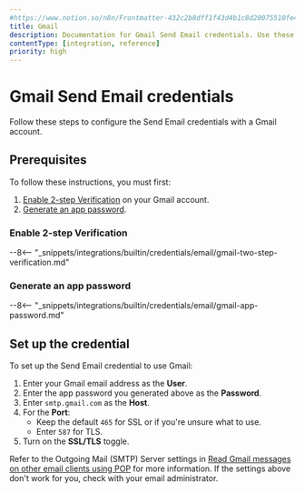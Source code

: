 ```yaml
---
#https://www.notion.so/n8n/Frontmatter-432c2b8dff1f43d4b1c8d20075510fe4
title: Gmail
description: Documentation for Gmail Send Email credentials. Use these credentials to authenticate Send Email with Gmail in n8n, a workflow automation platform.
contentType: [integration, reference]
priority: high
---
```


# Gmail Send Email credentials

Follow these steps to configure the Send Email credentials with a Gmail account.

## Prerequisites

To follow these instructions, you must first:

1. [Enable 2-step Verification](#enable-2-step-verification) on your Gmail account.
2. [Generate an app password](#generate-an-app-password).

### Enable 2-step Verification

--8<-- "_snippets/integrations/builtin/credentials/email/gmail-two-step-verification.md"

### Generate an app password

--8<-- "_snippets/integrations/builtin/credentials/email/gmail-app-password.md"

## Set up the credential

To set up the Send Email credential to use Gmail:

1. Enter your Gmail email address as the **User**.
2. Enter the app password you generated above as the **Password**.
3. Enter `smtp.gmail.com` as the **Host**.
4. For the **Port**:
    - Keep the default `465` for SSL or if you're unsure what to use.
    - Enter `587` for TLS.
5. Turn on the **SSL/TLS** toggle.

Refer to the Outgoing Mail (SMTP) Server settings in [Read Gmail messages on other email clients using POP](https://support.google.com/mail/answer/7104828?hl=en) for more information. If the settings above don't work for you, check with your email administrator.
